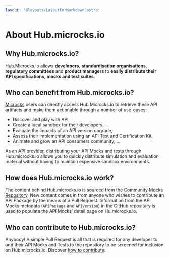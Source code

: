 ```yaml
---
layout: '@layouts/LayoutForMarkdown.astro'
---
```


# About Hub.microcks.io

## Why Hub.microcks.io?

Hub.Microcks.io allows **developers**, **standardisation organisations**, **regulatory committees** and **product managers** to **easily distribute their API specifications, mocks and test suites**.

## Who can benefit from Hub.microcks.io?

[Microcks](https://microcks.io) users can directly access Hub.Microcks.io to retrieve these API artifacts and make them actionable through a number of use-cases:

* Discover and play with API,
* Create a local sandbox for their developers,
* Evaluate the impacts of an API version upgrade,
* Assess their implementation using an API Test and Certification Kit,
* Animate and grow an API consumers community, ...

As an API provider, distributing your API Mocks and tests through Hub.microcks.io allows you to quickly distribute simulation and evaluation material without having to maintain expensive sandbox environments.

## How does Hub.microcks.io work?

The content behind Hub.microcks.io is sourced from the [Community Mocks Repository](https://github.com/microcks/community-mocks). New content comes in from anyone who wishes to contribute an API Package by the means of a Pull Request. Information from the API Mocks metadata (`APIPackage` and `APIVersion`) in the GitHub repository is used to populate the API Mocks’ detail page on Hu.microcks.io.

## Who can contribute to Hub.microcks.io?

Anybody! A simple Pull Request is all that is required for any developer to add their API Mocks and Tests to the repository to be screened for inclusion on Hub.microcks.io. Discover [how to contribute](/doc/how-to-contribute).
